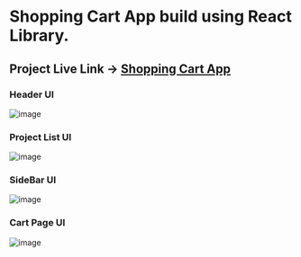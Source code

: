 # Shopping Cart App build using React Library.

## Project Live Link -> [Shopping Cart App](https://shivam-dhyani-shopping-cart-app.netlify.app/)

### Header UI

![image](https://user-images.githubusercontent.com/69079491/206394890-54a0957e-e16d-4a38-bbc6-952bde527826.png)

### Project List UI

![image](https://user-images.githubusercontent.com/69079491/206394504-771dd504-85d9-48e6-8c98-1abf7454c308.png)

### SideBar UI

![image](https://user-images.githubusercontent.com/69079491/206394395-506927a0-d777-4ff7-8654-fc06b4c14e71.png)

### Cart Page UI

![image](https://user-images.githubusercontent.com/69079491/206394786-57393938-6f44-430f-8a36-6adcca1528cd.png)


